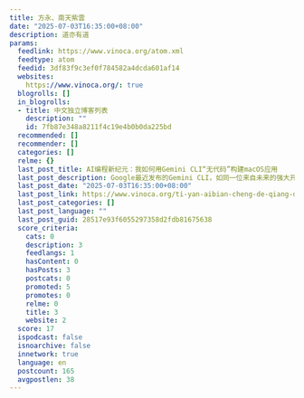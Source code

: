 ```yaml
---
title: 方永、南天紫雲
date: "2025-07-03T16:35:00+08:00"
description: 道亦有道
params:
  feedlink: https://www.vinoca.org/atom.xml
  feedtype: atom
  feedid: 3df83f9c3ef0f784582a4dcda601af14
  websites:
    https://www.vinoca.org/: true
  blogrolls: []
  in_blogrolls:
  - title: 中文独立博客列表
    description: ""
    id: 7fb87e348a8211f4c19e4b0b0da225bd
  recommended: []
  recommender: []
  categories: []
  relme: {}
  last_post_title: AI编程新纪元：我如何用Gemini CLI“无代码”构建macOS应用
  last_post_description: Google最近发布的Gemini CLI，如同一位来自未来的强大开发者，它的能力令人震撼。我最近的一次亲身体验，便深刻感受到了这股扑面而来的AI浪潮。
  last_post_date: "2025-07-03T16:35:00+08:00"
  last_post_link: https://www.vinoca.org/ti-yan-aibian-cheng-de-qiang-da-li-liang/
  last_post_categories: []
  last_post_language: ""
  last_post_guid: 28517e93f6055297358d2fdb81675638
  score_criteria:
    cats: 0
    description: 3
    feedlangs: 1
    hasContent: 0
    hasPosts: 3
    postcats: 0
    promoted: 5
    promotes: 0
    relme: 0
    title: 3
    website: 2
  score: 17
  ispodcast: false
  isnoarchive: false
  innetwork: true
  language: en
  postcount: 165
  avgpostlen: 38
---
```

